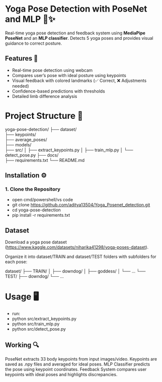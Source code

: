 # Yoga Pose Detection with PoseNet and MLP 🧘️✨

Real-time yoga pose detection and feedback system using **MediaPipe PoseNet** and an **MLP classifier**. Detects 5 yoga poses and provides visual guidance to correct posture.

## Features 🚀
- Real-time pose detection using webcam
- Compares user’s pose with ideal posture using keypoints
- Visual feedback with colored landmarks (✅ Correct, ❌ Adjustments needed)
- Confidence-based predictions with thresholds
- Detailed limb difference analysis

# Project Structure 📂
yoga-pose-detection/
├── dataset/               
├── keypoints/             
├── average_poses/         
├── models/                
├── src/
│   ├── extract_keypoints.py
│   ├── train_mlp.py
│   └── detect_pose.py
├── docs/                  
├── requirements.txt
└── README.md

## Installation ⚙️

### 1. Clone the Repository
- open cmd/powershell/vs code
- git clone https://github.com/aditya13504/Yoga_Posenet_detection.git
- cd yoga-pose-detection
- pip install -r requirements.txt

## Dataset
Download a yoga pose dataset (https://www.kaggle.com/datasets/niharika41298/yoga-poses-dataset).

Organize it into dataset/TRAIN and dataset/TEST folders with subfolders for each pose:

dataset/
├── TRAIN/
│   ├── downdog/
│   ├── goddess/
│   └── ...
└── TEST/
    ├── downdog/
    └── ...

# Usage 🖥️
- run:
- python src/extract_keypoints.py
- python src/train_mlp.py
- python src/detect_pose.py

## Working 🔍
PoseNet extracts 33 body keypoints from input images/video.
Keypoints are saved as .npy files and averaged for ideal poses.
MLP Classifier predicts the pose using keypoint coordinates.
Feedback System compares user keypoints with ideal poses and highlights discrepancies.
